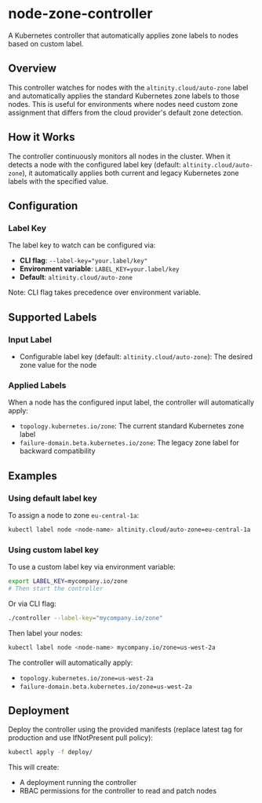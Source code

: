 # node-zone-controller

A Kubernetes controller that automatically applies zone labels to nodes based on custom label.

## Overview

This controller watches for nodes with the `altinity.cloud/auto-zone` label and automatically applies the standard Kubernetes zone labels to those nodes. This is useful for environments where nodes need custom zone assignment that differs from the cloud provider's default zone detection.

## How it Works

The controller continuously monitors all nodes in the cluster. When it detects a node with the configured label key (default: `altinity.cloud/auto-zone`), it automatically applies both current and legacy Kubernetes zone labels with the specified value.

## Configuration

### Label Key
The label key to watch can be configured via:
- **CLI flag**: `--label-key="your.label/key"`
- **Environment variable**: `LABEL_KEY=your.label/key`
- **Default**: `altinity.cloud/auto-zone`

Note: CLI flag takes precedence over environment variable.

## Supported Labels

### Input Label
- Configurable label key (default: `altinity.cloud/auto-zone`): The desired zone value for the node

### Applied Labels
When a node has the configured input label, the controller will automatically apply:
- `topology.kubernetes.io/zone`: The current standard Kubernetes zone label
- `failure-domain.beta.kubernetes.io/zone`: The legacy zone label for backward compatibility

## Examples

### Using default label key
To assign a node to zone `eu-central-1a`:

```bash
kubectl label node <node-name> altinity.cloud/auto-zone=eu-central-1a
```

### Using custom label key
To use a custom label key via environment variable:

```bash
export LABEL_KEY=mycompany.io/zone
# Then start the controller
```

Or via CLI flag:

```bash
./controller --label-key="mycompany.io/zone"
```

Then label your nodes:

```bash
kubectl label node <node-name> mycompany.io/zone=us-west-2a
```

The controller will automatically apply:
- `topology.kubernetes.io/zone=us-west-2a`
- `failure-domain.beta.kubernetes.io/zone=us-west-2a`

## Deployment

Deploy the controller using the provided manifests (replace latest tag for production and use IfNotPresent pull policy):

```bash
kubectl apply -f deploy/
```

This will create:
- A deployment running the controller
- RBAC permissions for the controller to read and patch nodes

